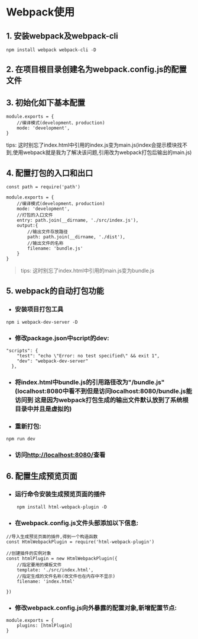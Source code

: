 # Webpack使用

## 1.  安装webpack及webpack-cli

```
npm install webpack webpack-cli -D
```

## 2. 在项目根目录创建名为webpack.config.js的配置文件

## 3. 初始化如下基本配置

```
module.exports = {
    //编译模式(development、production)
    mode: 'development',
}
```
tips: 这时别忘了index.html中引用的index.js变为main.js(index会提示模块找不到,使用webpack就是我为了解决该问题,引用改为webpack打包后输出的main.js)

## 4. 配置打包的入口和出口

```
const path = require('path')

module.exports = {
    //编译模式(development、production)
    mode: 'development',
    //打包的入口文件
    entry: path.join(__dirname, './src/index.js'),
    output:{
        //输出文件存放路径
        path: path.join(__dirname, './dist'),
        //输出文件的名称
        filename: 'bundle.js'
    }
}
```

> tips: 这时别忘了index.html中引用的main.js变为bundle.js

## 5. webpack的自动打包功能

- ### 安装项目打包工具

```
npm i webpack-dev-server -D
```
- ### 修改package.json中script的dev:

```
"scripts": {
    "test": "echo \"Error: no test specified\" && exit 1",
    "dev": "webpack-dev-server"
  },
```
- ### 将index.html中bundle.js的引用路径改为"/bundle.js"(localhost:8080中看不到但是访问localhost:8080/bundle.js能访问到  这是因为webpack打包生成的输出文件默认放到了系统根目录中并且是虚拟的)
- ### 重新打包:
```
npm run dev
```

- ### 访问<http://localhost:8080/>查看

## 6. 配置生成预览页面
- ### 运行命令安装生成预览页面的插件
```
    npm install html-webpack-plugin -D
```
- ### 在webpack.config.js文件头部添加以下信息:
```
//导入生成预览页面的插件,得到一个构造函数
const HtmlWebpackPlugin = require('html-webpack-plugin')

//创建插件的实例对象
const htmlPlugin = new HtmlWebpackPlugin({
    //指定要用的模板文件
    template: './src/index.html',
    //指定生成的文件名称(改文件也在内存中不显示)
    filename: 'index.html'

})
```
- ### 修改webpack.config.js向外暴露的配置对象,新增配置节点:
```
module.exports = {
    plugins: [htmlPlugin]
}
```